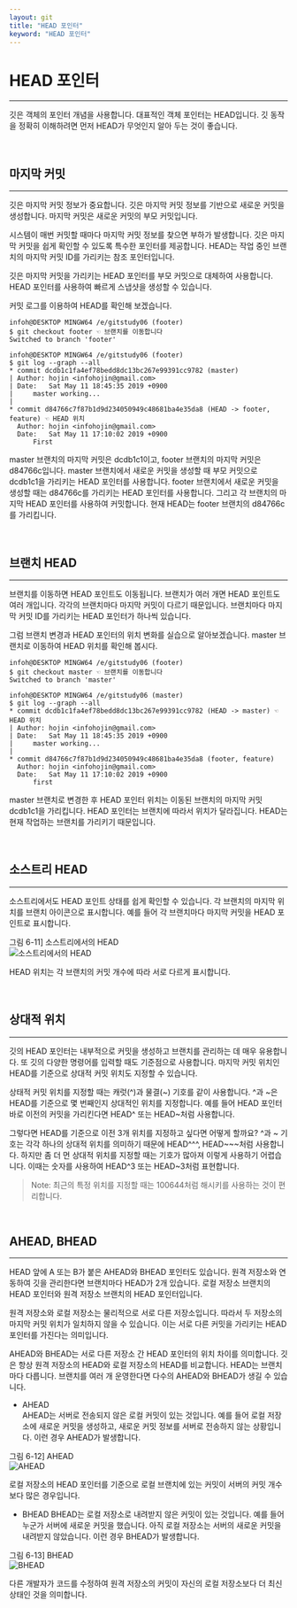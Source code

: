 ```yaml
---
layout: git
title: "HEAD 포인터"
keyword: "HEAD 포인터"
---
```


# HEAD 포인터
---
깃은 객체의 포인터 개념을 사용합니다. 대표적인 객체 포인터는 HEAD입니다. 깃 동작을 정확히 이해하려면 먼저 HEAD가 무엇인지 알아 두는 것이 좋습니다.   

<br>
<a name="1"></a>

## 마지막 커밋
---
깃은 마지막 커밋 정보가 중요합니다. 깃은 마지막 커밋 정보를 기반으로 새로운 커밋을 생성합니다. 마지막 커밋은 새로운 커밋의 부모 커밋입니다.  

시스템이 매번 커밋할 때마다 마지막 커밋 정보를 찾으면 부하가 발생합니다. 깃은 마지막 커밋을 쉽게 확인할 수 있도록 특수한 포인터를 제공합니다. HEAD는 작업 중인 브랜치의 마지막 커밋 ID를 가리키는 참조 포인터입니다.  

깃은 마지막 커밋을 가리키는 HEAD 포인터를 부모 커밋으로 대체하여 사용합니다. HEAD 포인터를 사용하여 빠르게 스냅샷을 생성할 수 있습니다.  

커밋 로그를 이용하여 HEAD를 확인해 보겠습니다.  

```
infoh@DESKTOP MINGW64 /e/gitstudy06 (footer)
$ git checkout footer ☜ 브랜치를 이동합니다
Switched to branch 'footer'

infoh@DESKTOP MINGW64 /e/gitstudy06 (footer)
$ git log --graph --all
* commit dcdb1c1fa4ef78bedd8dc13bc267e99391cc9782 (master)
| Author: hojin <infohojin@gmail.com>
| Date:   Sat May 11 18:45:35 2019 +0900
|     master working...
|
* commit d84766c7f87b1d9d234050949c48681ba4e35da8 (HEAD -> footer, feature) ☜ HEAD 위치
  Author: hojin <infohojin@gmail.com>
  Date:   Sat May 11 17:10:02 2019 +0900
      First

```

master 브랜치의 마지막 커밋은 dcdb1c1이고, footer 브랜치의 마지막 커밋은 d84766c입니다. master 브랜치에서 새로운 커밋을 생성할 때 부모 커밋으로 dcdb1c1을 가리키는 HEAD 포인터를 사용합니다. footer 브랜치에서 새로운 커밋을 생성할 때는 d84766c를 가리키는 HEAD 포인터를 사용합니다. 그리고 각 브랜치의 마지막 HEAD 포인터를 사용하여 커밋합니다. 현재 HEAD는 footer 브랜치의 d84766c를 가리킵니다.  

<br>
<a name="2"></a>

## 브랜치 HEAD
---
브랜치를 이동하면 HEAD 포인트도 이동됩니다. 브랜치가 여러 개면 HEAD 포인트도 여러 개입니다. 각각의 브랜치마다 마지막 커밋이 다르기 때문입니다. 브랜치마다 마지막 커밋 ID를 가리키는 HEAD 포인터가 하나씩 있습니다.  

그럼 브랜치 변경과 HEAD 포인터의 위치 변화를 실습으로 알아보겠습니다. master 브랜치로 이동하여 HEAD 위치를 확인해 봅시다.  

```
infoh@DESKTOP MINGW64 /e/gitstudy06 (footer)
$ git checkout master ☜ 브랜치를 이동합니다
Switched to branch 'master'

infoh@DESKTOP MINGW64 /e/gitstudy06 (master)
$ git log --graph --all
* commit dcdb1c1fa4ef78bedd8dc13bc267e99391cc9782 (HEAD -> master) ☜ HEAD 위치
| Author: hojin <infohojin@gmail.com>
| Date:   Sat May 11 18:45:35 2019 +0900
|     master working...
|
* commit d84766c7f87b1d9d234050949c48681ba4e35da8 (footer, feature)
  Author: hojin <infohojin@gmail.com>
  Date:   Sat May 11 17:10:02 2019 +0900
      first
```

master 브랜치로 변경한 후 HEAD 포인터 위치는 이동된 브랜치의 마지막 커밋 dcdb1c1을 가리킵니다. HEAD 포인터는 브랜치에 따라서 위치가 달라집니다. HEAD는 현재 작업하는 브랜치를 가리키기 때문입니다.  

<br>
<a name="3"></a>

## 소스트리 HEAD
---
소스트리에서도 HEAD 포인트 상태를 쉽게 확인할 수 있습니다. 각 브랜치의 마지막 위치를 브랜치 아이콘으로 표시합니다. 예를 들어 각 브랜치마다 마지막 커밋을 HEAD 포인트로 표시합니다.  

그림 6-11] 소스트리에서의 HEAD  
![소스트리에서의 HEAD](./img/06-11.jpg)

HEAD 위치는 각 브랜치의 커밋 개수에 따라 서로 다르게 표시합니다.  

<br>
<a name="4"></a>

## 상대적 위치
---
깃의 HEAD 포인터는 내부적으로 커밋을 생성하고 브랜치를 관리하는 데 매우 유용합니다. 또 깃의 다양한 명령어를 입력할 때도 기준점으로 사용합니다. 마지막 커밋 위치인 HEAD를 기준으로 상대적 커밋 위치도 지정할 수 있습니다.  

상태적 커밋 위치를 지정할 때는 캐럿(^)과 물결(~) 기호를 같이 사용합니다. ^과 ~은 HEAD를 기준으로 몇 번째인지 상대적인 위치를 지정합니다. 예를 들어 HEAD 포인터 바로 이전의 커밋을 가리킨다면 HEAD^ 또는 HEAD~처럼 사용합니다.  

그렇다면 HEAD를 기준으로 이전 3개 위치를 지정하고 싶다면 어떻게 할까요? ^과 ~ 기호는 각각 하나의 상대적 위치를 의미하기 때문에 HEAD^^^, HEAD~~~처럼 사용합니다. 하지만 좀 더 먼 상대적 위치를 지정할 때는 기호가 많아져 이렇게 사용하기 어렵습니다. 이때는 숫자를 사용하여 HEAD^3 또는 HEAD~3처럼 표현합니다.  

>Note: 최근의 특정 위치를 지정할 때는 100644처럼 해시키를 사용하는 것이 편리합니다.  

<br>
<a name="5"></a>

## AHEAD, BHEAD
---
HEAD 앞에 A 또는 B가 붙은 AHEAD와 BHEAD 포인터도 있습니다. 원격 저장소와 연동하여 깃을 관리한다면 브랜치마다 HEAD가 2개 있습니다. 로컬 저장소 브랜치의 HEAD 포인터와 원격 저장소 브랜치의 HEAD 포인터입니다.  

원격 저장소와 로컬 저장소는 물리적으로 서로 다른 저장소입니다. 따라서 두 저장소의 마지막 커밋 위치가 일치하지 않을 수 있습니다. 이는 서로 다른 커밋을 가리키는 HEAD 포인터를 가진다는 의미입니다.  

AHEAD와 BHEAD는 서로 다른 저장소 간 HEAD 포인터의 위치 차이를 의미합니다. 깃은 항상 원격 저장소의 HEAD와 로컬 저장소의 HEAD를 비교합니다. HEAD는 브랜치마다 다릅니다. 브랜치를 여러 개 운영한다면 다수의 AHEAD와 BHEAD가 생길 수 있습니다.  

* AHEAD  
AHEAD는 서버로 전송되지 않은 로컬 커밋이 있는 것입니다. 예를 들어 로컬 저장소에 새로운 커밋을 생성하고, 새로운 커밋 정보를 서버로 전송하지 않는 상황입니다. 이런 경우 AHEAD가 발생합니다.  

그림 6-12] AHEAD  
![AHEAD](./img/06-12.jpg)

로컬 저장소의 HEAD 포인터를 기준으로 로컬 브랜치에 있는 커밋이 서버의 커밋 개수보다 많은 경우입니다.  

* BHEAD
BHEAD는 로컬 저장소로 내려받지 않은 커밋이 있는 것입니다. 예를 들어 누군가 서버에 새로운 커밋을 했습니다. 아직 로컬 저장소는 서버의 새로운 커밋을 내려받지 않았습니다. 이런 경우 BHEAD가 발생합니다.  

그림 6-13] BHEAD  
![BHEAD](./img/06-13.jpg)

다른 개발자가 코드를 수정하여 원격 저장소의 커밋이 자신의 로컬 저장소보다 더 최신 상태인 것을 의미합니다.  

<br><br>